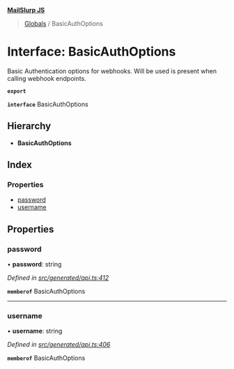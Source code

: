 **[MailSlurp JS](../README.md)**

> [Globals](../README.md) / BasicAuthOptions

# Interface: BasicAuthOptions

Basic Authentication options for webhooks. Will be used is present when calling webhook endpoints.

**`export`** 

**`interface`** BasicAuthOptions

## Hierarchy

* **BasicAuthOptions**

## Index

### Properties

* [password](basicauthoptions.md#password)
* [username](basicauthoptions.md#username)

## Properties

### password

•  **password**: string

*Defined in [src/generated/api.ts:412](https://github.com/mailslurp/mailslurp-client/blob/67ec74c/src/generated/api.ts#L412)*

**`memberof`** BasicAuthOptions

___

### username

•  **username**: string

*Defined in [src/generated/api.ts:406](https://github.com/mailslurp/mailslurp-client/blob/67ec74c/src/generated/api.ts#L406)*

**`memberof`** BasicAuthOptions
